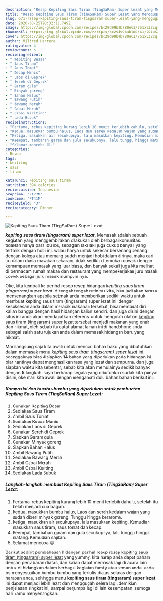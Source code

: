 ```yaml
---
description: "Resep Kepiting Saus Tiram (TingSaRam) Super Lezat yang Menggugah Selera"
title: "Resep Kepiting Saus Tiram (TingSaRam) Super Lezat yang Menggugah Selera"
slug: 671-resep-kepiting-saus-tiram-tingsaram-super-lezat-yang-menggugah-selera
date: 2020-08-25T20:32:18.749Z
image: https://img-global.cpcdn.com/recipes/bc29d99b4b780e61/751x532cq70/kepiting-saus-tiram-tingsaram-super-lezat-foto-resep-utama.jpg
thumbnail: https://img-global.cpcdn.com/recipes/bc29d99b4b780e61/751x532cq70/kepiting-saus-tiram-tingsaram-super-lezat-foto-resep-utama.jpg
cover: https://img-global.cpcdn.com/recipes/bc29d99b4b780e61/751x532cq70/kepiting-saus-tiram-tingsaram-super-lezat-foto-resep-utama.jpg
author: Mildred Herrera
ratingvalue: 4
reviewcount: 5
recipeingredient:
- " Kepiting Besar"
- " Saus Tiram"
- " Saus Tomat"
- " Kecap Manis"
- " Laos di Geprek"
- " Sereh di Geprek"
- " Garam gula"
- " Minyak goreng"
- " Bahan Halus"
- " Bawang Putih"
- " Bawang Merah"
- " Cabai Merah"
- " Cabai Keriting"
- " Lada Bubuk"
recipeinstructions:
- "Pertama, rebus kepiting kurang lebih 10 menit terlebih dahulu, setelah itu belah menjadi dua bagian."
- "Kedua, masukkan bumbu halus, Laos dan sereh kedalam wajan yang sudah diberi minyak goreng. Tunggu hingga beraroma."
- "Ketiga, masukkan air secukupnya, lalu masukkan kepiting. Kemudian masukkan saus tiram, saus tomat dan kecap."
- "Keempat, tambahan garam dan gula secukupnya, lalu tunggu hingga matang. Kemudian sajikan."
- "Selamat mencoba 😊."
categories:
- Resep
tags:
- kepiting
- saus
- tiram

katakunci: kepiting saus tiram 
nutrition: 294 calories
recipecuisine: Indonesian
preptime: "PT22M"
cooktime: "PT41M"
recipeyield: "3"
recipecategory: Dinner

---
```



![Kepiting Saus Tiram (TingSaRam) Super Lezat](https://img-global.cpcdn.com/recipes/bc29d99b4b780e61/751x532cq70/kepiting-saus-tiram-tingsaram-super-lezat-foto-resep-utama.jpg)

<b><i>kepiting saus tiram (tingsaram) super lezat</i></b>, Memasak adalah sebuah kegiatan yang menggembirakan dilakukan oleh berbagai komunitas. tidaklah hanya para ibu ibu, sebagian laki laki juga cukup banyak yang tertarik dengan hobi ini. walau hanya untuk sekedar bersenang senang dengan kolega atau memang sudah menjadi hobi dalam dirinya. maka dari itu dalam dunia masakan sekarang tidak sedikit ditemukan cowok dengan kemampuan memasak yang luar biasa, dan banyak sekali juga kita melihat di bermacam rumah makan dan restaurant yang mempekerjakan juru masak cowok sebagai juru masak mumpuni nya.

Oke, kita kembali ke perihal resep resep hidangan <i>kepiting saus tiram (tingsaram) super lezat</i>. di tengah tengah rutinitas kita, bisa jadi akan terasa menyenangkan apabila sejenak anda memberikan sedikit waktu untuk membuat kepiting saus tiram (tingsaram) super lezat ini. dengan kesuksesan anda dalam meracik makanan tersebut, bisa membuat diri kalian bangga dengan hasil hidangan kalian sendiri. dan juga disini dengan situs ini anda akan mendapatkan referensi untuk mengolah olahan <u>kepiting saus tiram (tingsaram) super lezat</u> tersebut menjadi makanan yang enak dan nikmat, oleh sebab itu catat alamat laman ini di handphone anda sebagai salah satu rujukan anda dalam memasak hidangan baru yang nikmat.




Mari langsung saja kita awali untuk mencari bahan baku yang dibutuhkan dalam memasak menu <u><i>kepiting saus tiram (tingsaram) super lezat</i></u> ini. seenggaknya bisa disiapkan <b>14</b> bahan yang diperlukan pada hidangan ini. biar nantinya dapat menghasilkan rasa yang lezat dan sempurna. dan juga siapkan waktu kita sebentar, sebab kita akan memulainya sedikit banyak dengan <b>5</b> langkah. saya berharap segala yang dibutuhkan sudah kita punyai disini, oke mari kita awali dengan mengamati dulu bahan bahan berikut ini.

<!--inarticleads1-->

##### Komposisi dan bumbu-bumbu yang diperlukan untuk pembuatan Kepiting Saus Tiram (TingSaRam) Super Lezat:

1. Gunakan  Kepiting Besar
1. Sediakan  Saus Tiram
1. Ambil  Saus Tomat
1. Sediakan  Kecap Manis
1. Sediakan  Laos di Geprek
1. Gunakan  Sereh di Geprek
1. Siapkan  Garam gula
1. Gunakan  Minyak goreng
1. Siapkan  Bahan Halus
1. Ambil  Bawang Putih
1. Sediakan  Bawang Merah
1. Ambil  Cabai Merah
1. Ambil  Cabai Keriting
1. Sediakan  Lada Bubuk




<!--inarticleads2-->

##### Langkah-langkah membuat Kepiting Saus Tiram (TingSaRam) Super Lezat:

1. Pertama, rebus kepiting kurang lebih 10 menit terlebih dahulu, setelah itu belah menjadi dua bagian.
1. Kedua, masukkan bumbu halus, Laos dan sereh kedalam wajan yang sudah diberi minyak goreng. Tunggu hingga beraroma.
1. Ketiga, masukkan air secukupnya, lalu masukkan kepiting. Kemudian masukkan saus tiram, saus tomat dan kecap.
1. Keempat, tambahan garam dan gula secukupnya, lalu tunggu hingga matang. Kemudian sajikan.
1. Selamat mencoba 😊.




Berikut sedikit pembahasan hidangan perihal resep resep <u>kepiting saus tiram (tingsaram) super lezat</u> yang yummy. kita harap anda dapat paham dengan penjabaran diatas, dan kalian dapat memasak lagi di acara lain untuk di hidangkan dalam berbagai kegiatan family atau teman anda. anda bs menyesuaikan bumbu bumbu yang tertulis diatas selaras dengan harapan anda, sehingga menu <b>kepiting saus tiram (tingsaram) super lezat</b> ini dapat menjadi lebih lezat dan menggugah selera lagi. demikian penjelasan singkat ini, sampai berjumpa lagi di lain kesempatan. semoga hari kamu menyenangkan.
